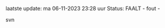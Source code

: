 laatste update: 
ma 06-11-2023 23:28   uur 
Status: FAALT - fout - 
<div class="service R">svn</div>